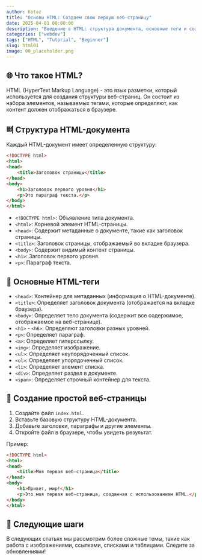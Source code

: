 ```yaml
---
author: Kotaz
title: "Основы HTML: Создаем свою первую веб-страницу"
date: 2025-04-01 00:00:00
description: "Введение в HTML: структура документа, основные теги и создание простой веб-страницы."
categories: ["webdev"]
tags: ["HTML", "Tutorial", "Beginner"]
slug: html01
image: 00_placeholder.png
---
```


## 🌐 Что такое HTML?

HTML (HyperText Markup Language) - это язык разметки, который используется для создания структуры веб-страниц. Он состоит из набора элементов, называемых тегами, которые определяют, как контент должен отображаться в браузере.

## 뼈 Структура HTML-документа

Каждый HTML-документ имеет определенную структуру:

```html
<!DOCTYPE html>
<html>
<head>
    <title>Заголовок страницы</title>
</head>
<body>
    <h1>Заголовок первого уровня</h1>
    <p>Это параграф текста.</p>
</body>
</html>
```

- `<!DOCTYPE html>`: Объявление типа документа.
- `<html>`: Корневой элемент HTML-страницы.
- `<head>`: Содержит метаданные о документе, такие как заголовок страницы.
- `<title>`: Заголовок страницы, отображаемый во вкладке браузера.
- `<body>`: Содержит видимый контент страницы.
- `<h1>`: Заголовок первого уровня.
- `<p>`: Параграф текста.

## 🧱 Основные HTML-теги

- `<head>`: Контейнер для метаданных (информация о HTML-документе).
- `<title>`: Определяет заголовок документа (отображается на вкладке браузера).
- `<body>`: Определяет тело документа (содержит все содержимое, отображаемое на веб-странице).
- `<h1>` - `<h6>`: Определяют заголовки разных уровней.
- `<p>`: Определяет параграф.
- `<a>`: Определяет гиперссылку.
- `<img>`: Определяет изображение.
- `<ul>`: Определяет неупорядоченный список.
- `<ol>`: Определяет упорядоченный список.
- `<li>`: Определяет элемент списка.
- `<div>`: Определяет раздел в документе.
- `<span>`: Определяет строчный контейнер для текста.

## 🚀 Создание простой веб-страницы

1.  Создайте файл `index.html`.
2.  Вставьте базовую структуру HTML-документа.
3.  Добавьте заголовки, параграфы и другие элементы.
4.  Откройте файл в браузере, чтобы увидеть результат.

Пример:

```html
<!DOCTYPE html>
<html>
<head>
    <title>Моя первая веб-страница</title>
</head>
<body>
    <h1>Привет, мир!</h1>
    <p>Это моя первая веб-страница, созданная с использованием HTML.</p>
</body>
</html>
```

## 🎯 Следующие шаги

В следующих статьях мы рассмотрим более сложные темы, такие как работа с изображениями, ссылками, списками и таблицами. Следите за обновлениями!
